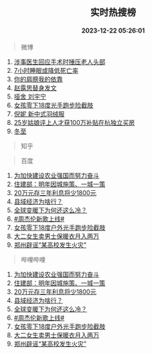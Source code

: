 <div align="center"><h2>实时热搜榜</h2><h4>2023-12-22 05:26:01</h4></div>

> 微博  

1. [涉事医生回应手术时捶压老人头部](https://s.weibo.com/weibo?q=%23%E6%B6%89%E4%BA%8B%E5%8C%BB%E7%94%9F%E5%9B%9E%E5%BA%94%E6%89%8B%E6%9C%AF%E6%97%B6%E6%8D%B6%E5%8E%8B%E8%80%81%E4%BA%BA%E5%A4%B4%E9%83%A8%23&t=31&band_rank=1&Refer=top)<br />
2. [7小时睡眠或降低死亡率](https://s.weibo.com/weibo?q=%237%E5%B0%8F%E6%97%B6%E7%9D%A1%E7%9C%A0%E6%88%96%E9%99%8D%E4%BD%8E%E6%AD%BB%E4%BA%A1%E7%8E%87%23&t=31&band_rank=2&Refer=top)<br />
3. [你的肩膀我的依靠](https://s.weibo.com/weibo?q=%23%E4%BD%A0%E7%9A%84%E8%82%A9%E8%86%80%E6%88%91%E7%9A%84%E4%BE%9D%E9%9D%A0%23&t=31&band_rank=3&Refer=top)<br />
4. [赵露思替身发文](https://s.weibo.com/weibo?q=%23%E8%B5%B5%E9%9C%B2%E6%80%9D%E6%9B%BF%E8%BA%AB%E5%8F%91%E6%96%87%23&t=31&band_rank=4&Refer=top)<br />
5. [哑舍 刘宇宁](https://s.weibo.com/weibo?q=%E5%93%91%E8%88%8D%20%E5%88%98%E5%AE%87%E5%AE%81&t=31&band_rank=5&Refer=top)<br />
6. [女孩零下18度光手跑步险截肢](https://s.weibo.com/weibo?q=%23%E5%A5%B3%E5%AD%A9%E9%9B%B6%E4%B8%8B18%E5%BA%A6%E5%85%89%E6%89%8B%E8%B7%91%E6%AD%A5%E9%99%A9%E6%88%AA%E8%82%A2%23&t=31&band_rank=6&Refer=top)<br />
7. [倪妮 新中式羽绒服](https://s.weibo.com/weibo?q=%E5%80%AA%E5%A6%AE%20%E6%96%B0%E4%B8%AD%E5%BC%8F%E7%BE%BD%E7%BB%92%E6%9C%8D&t=31&band_rank=7&Refer=top)<br />
8. [25岁姑娘评上人才获100万补贴在杭独立买房](https://s.weibo.com/weibo?q=%2325%E5%B2%81%E5%A7%91%E5%A8%98%E8%AF%84%E4%B8%8A%E4%BA%BA%E6%89%8D%E8%8E%B7100%E4%B8%87%E8%A1%A5%E8%B4%B4%E5%9C%A8%E6%9D%AD%E7%8B%AC%E7%AB%8B%E4%B9%B0%E6%88%BF%23&t=31&band_rank=8&Refer=top)<br />
9. [冬至](https://s.weibo.com/weibo?q=%E5%86%AC%E8%87%B3&t=31&band_rank=9&Refer=top)<br />

> 知乎  


> 百度  

1. [为加快建设农业强国而努力奋斗](https://www.baidu.com/s?wd=%E4%B8%BA%E5%8A%A0%E5%BF%AB%E5%BB%BA%E8%AE%BE%E5%86%9C%E4%B8%9A%E5%BC%BA%E5%9B%BD%E8%80%8C%E5%8A%AA%E5%8A%9B%E5%A5%8B%E6%96%97&sa=fyb_news&rsv_dl=fyb_news)<br />
2. [住建部：明年因城施策、一城一策](https://www.baidu.com/s?wd=%E4%BD%8F%E5%BB%BA%E9%83%A8%EF%BC%9A%E6%98%8E%E5%B9%B4%E5%9B%A0%E5%9F%8E%E6%96%BD%E7%AD%96%E3%80%81%E4%B8%80%E5%9F%8E%E4%B8%80%E7%AD%96&sa=fyb_news&rsv_dl=fyb_news)<br />
3. [20万元存三年利息将少1800元](https://www.baidu.com/s?wd=20%E4%B8%87%E5%85%83%E5%AD%98%E4%B8%89%E5%B9%B4%E5%88%A9%E6%81%AF%E5%B0%86%E5%B0%911800%E5%85%83&sa=fyb_news&rsv_dl=fyb_news)<br />
4. [县域经济为啥行？](https://www.baidu.com/s?wd=%E5%8E%BF%E5%9F%9F%E7%BB%8F%E6%B5%8E%E4%B8%BA%E5%95%A5%E8%A1%8C%EF%BC%9F&sa=fyb_news&rsv_dl=fyb_news)<br />
5. [全球变暖下为何还这么冷？](https://www.baidu.com/s?wd=%E5%85%A8%E7%90%83%E5%8F%98%E6%9A%96%E4%B8%8B%E4%B8%BA%E4%BD%95%E8%BF%98%E8%BF%99%E4%B9%88%E5%86%B7%EF%BC%9F&sa=fyb_news&rsv_dl=fyb_news)<br />
6. [#周杰伦新歌上线#](https://www.baidu.com/s?wd=%23%E5%91%A8%E6%9D%B0%E4%BC%A6%E6%96%B0%E6%AD%8C%E4%B8%8A%E7%BA%BF%23&sa=fyb_news&rsv_dl=fyb_news)<br />
7. [女孩零下18度户外光手跑步险截肢](https://www.baidu.com/s?wd=%E5%A5%B3%E5%AD%A9%E9%9B%B6%E4%B8%8B18%E5%BA%A6%E6%88%B7%E5%A4%96%E5%85%89%E6%89%8B%E8%B7%91%E6%AD%A5%E9%99%A9%E6%88%AA%E8%82%A2&sa=fyb_news&rsv_dl=fyb_news)<br />
8. [大二女生卖男士保暖衣月入两万](https://www.baidu.com/s?wd=%E5%A4%A7%E4%BA%8C%E5%A5%B3%E7%94%9F%E5%8D%96%E7%94%B7%E5%A3%AB%E4%BF%9D%E6%9A%96%E8%A1%A3%E6%9C%88%E5%85%A5%E4%B8%A4%E4%B8%87&sa=fyb_news&rsv_dl=fyb_news)<br />
9. [郑州辟谣“某高校发生火灾”](https://www.baidu.com/s?wd=%E9%83%91%E5%B7%9E%E8%BE%9F%E8%B0%A3%E2%80%9C%E6%9F%90%E9%AB%98%E6%A0%A1%E5%8F%91%E7%94%9F%E7%81%AB%E7%81%BE%E2%80%9D&sa=fyb_news&rsv_dl=fyb_news)<br />

> 哔哩哔哩  

1. [为加快建设农业强国而努力奋斗](https://www.baidu.com/s?wd=%E4%B8%BA%E5%8A%A0%E5%BF%AB%E5%BB%BA%E8%AE%BE%E5%86%9C%E4%B8%9A%E5%BC%BA%E5%9B%BD%E8%80%8C%E5%8A%AA%E5%8A%9B%E5%A5%8B%E6%96%97&sa=fyb_news&rsv_dl=fyb_news)<br />
2. [住建部：明年因城施策、一城一策](https://www.baidu.com/s?wd=%E4%BD%8F%E5%BB%BA%E9%83%A8%EF%BC%9A%E6%98%8E%E5%B9%B4%E5%9B%A0%E5%9F%8E%E6%96%BD%E7%AD%96%E3%80%81%E4%B8%80%E5%9F%8E%E4%B8%80%E7%AD%96&sa=fyb_news&rsv_dl=fyb_news)<br />
3. [20万元存三年利息将少1800元](https://www.baidu.com/s?wd=20%E4%B8%87%E5%85%83%E5%AD%98%E4%B8%89%E5%B9%B4%E5%88%A9%E6%81%AF%E5%B0%86%E5%B0%911800%E5%85%83&sa=fyb_news&rsv_dl=fyb_news)<br />
4. [县域经济为啥行？](https://www.baidu.com/s?wd=%E5%8E%BF%E5%9F%9F%E7%BB%8F%E6%B5%8E%E4%B8%BA%E5%95%A5%E8%A1%8C%EF%BC%9F&sa=fyb_news&rsv_dl=fyb_news)<br />
5. [全球变暖下为何还这么冷？](https://www.baidu.com/s?wd=%E5%85%A8%E7%90%83%E5%8F%98%E6%9A%96%E4%B8%8B%E4%B8%BA%E4%BD%95%E8%BF%98%E8%BF%99%E4%B9%88%E5%86%B7%EF%BC%9F&sa=fyb_news&rsv_dl=fyb_news)<br />
6. [#周杰伦新歌上线#](https://www.baidu.com/s?wd=%23%E5%91%A8%E6%9D%B0%E4%BC%A6%E6%96%B0%E6%AD%8C%E4%B8%8A%E7%BA%BF%23&sa=fyb_news&rsv_dl=fyb_news)<br />
7. [女孩零下18度户外光手跑步险截肢](https://www.baidu.com/s?wd=%E5%A5%B3%E5%AD%A9%E9%9B%B6%E4%B8%8B18%E5%BA%A6%E6%88%B7%E5%A4%96%E5%85%89%E6%89%8B%E8%B7%91%E6%AD%A5%E9%99%A9%E6%88%AA%E8%82%A2&sa=fyb_news&rsv_dl=fyb_news)<br />
8. [大二女生卖男士保暖衣月入两万](https://www.baidu.com/s?wd=%E5%A4%A7%E4%BA%8C%E5%A5%B3%E7%94%9F%E5%8D%96%E7%94%B7%E5%A3%AB%E4%BF%9D%E6%9A%96%E8%A1%A3%E6%9C%88%E5%85%A5%E4%B8%A4%E4%B8%87&sa=fyb_news&rsv_dl=fyb_news)<br />
9. [郑州辟谣“某高校发生火灾”](https://www.baidu.com/s?wd=%E9%83%91%E5%B7%9E%E8%BE%9F%E8%B0%A3%E2%80%9C%E6%9F%90%E9%AB%98%E6%A0%A1%E5%8F%91%E7%94%9F%E7%81%AB%E7%81%BE%E2%80%9D&sa=fyb_news&rsv_dl=fyb_news)<br />
